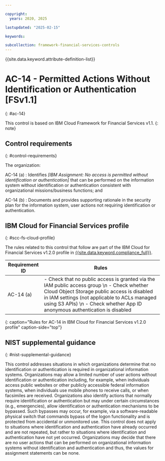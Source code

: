 ```yaml
---

copyright:
  years: 2020, 2025

lastupdated: "2025-02-15"

keywords:

subcollection: framework-financial-services-controls
---
```


{{site.data.keyword.attribute-definition-list}}

               
# AC-14 - Permitted Actions Without Identification or Authentication [FSv1.1]
{: #ac-14}

This control is based on IBM Cloud Framework for Financial Services v1.1.
{: note}


## Control requirements
{: #control-requirements}

The organization:

AC-14 (a)
    : Identifies _[IBM Assignment: No access is permitted without identification or authentication]_ that can be performed on the information system without identification or authentication consistent with organizational missions/business functions; and

AC-14 (b)
    : Documents and provides supporting rationale in the security plan for the information system, user actions not requiring identification or authentication.

## IBM Cloud for Financial Services profile
{: #scc-fs-cloud-profile}

The rules related to this control that follow are part of the IBM Cloud for Financial Services v1.2.0 profile in [{{site.data.keyword.compliance_full}}](/docs/security-compliance?topic=security-compliance-getting-started).

| Requirement ID | Rules |
|----------------|-------|
| AC-14 (a) | - Check that no public access is granted via the IAM public access group \n - Check whether Cloud Object Storage public access is disabled in IAM settings (not applicable to ACLs managed using S3 APIs) \n - Check whether App ID anonymous authentication is disabled | 
{: caption="Rules for AC-14 in IBM Cloud for Financial Services v1.2.0 profile" caption-side="top"}

## NIST supplemental guidance
{: #nist-supplemental-guidance}

This control addresses situations in which organizations determine that no identification or authentication is required in organizational information systems. Organizations may allow a limited number of user actions without identification or authentication including, for example, when individuals access public websites or other publicly accessible federal information systems, when individuals use mobile phones to receive calls, or when facsimiles are received. Organizations also identify actions that normally require identification or authentication but may under certain circumstances (e.g., emergencies), allow identification or authentication mechanisms to be bypassed. Such bypasses may occur, for example, via a software-readable physical switch that commands bypass of the logon functionality and is protected from accidental or unmonitored use. This control does not apply to situations where identification and authentication have already occurred and are not repeated, but rather to situations where identification and authentication have not yet occurred. Organizations may decide that there are no user actions that can be performed on organizational information systems without identification and authentication and thus, the values for assignment statements can be none.





